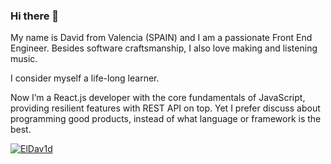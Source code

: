 ### Hi there 👋

My name is David from Valencia (SPAIN) and I am a passionate Front End Engineer. Besides software craftsmanship, I also love making and listening music.

I consider myself a life-long learner.

Now I’m a React.js developer with the core fundamentals of JavaScript, providing resilient features with REST API on top. Yet I prefer discuss about programming good products, instead of what language or framework is the best.

[![ElDav1d](https://github-readme-stats.vercel.app/api?username=anuraghazra)](https://github.com/ElDav1d/github-readme-stats)
